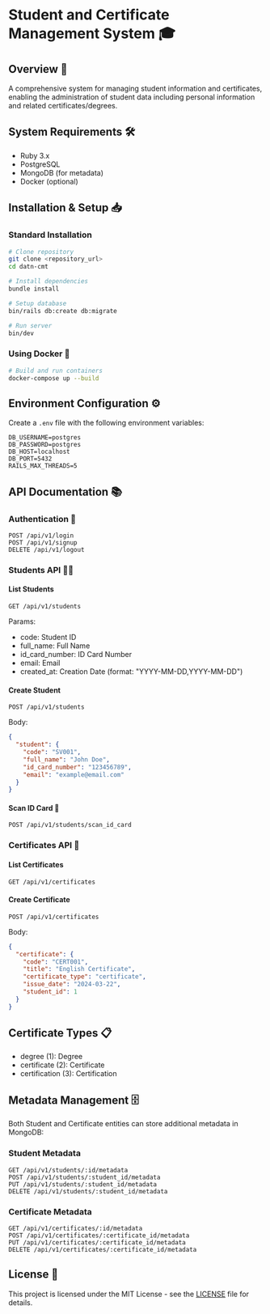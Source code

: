 # Student and Certificate Management System 🎓

## Overview 🎯
A comprehensive system for managing student information and certificates, enabling the administration of student data including personal information and related certificates/degrees.

## System Requirements 🛠
- Ruby 3.x
- PostgreSQL
- MongoDB (for metadata)
- Docker (optional)

## Installation & Setup 📥

### Standard Installation
```bash
# Clone repository
git clone <repository_url>
cd datn-cmt

# Install dependencies
bundle install

# Setup database
bin/rails db:create db:migrate

# Run server
bin/dev
```

### Using Docker 🐳
```bash
# Build and run containers
docker-compose up --build
```

## Environment Configuration ⚙️
Create a `.env` file with the following environment variables:
```
DB_USERNAME=postgres
DB_PASSWORD=postgres
DB_HOST=localhost
DB_PORT=5432
RAILS_MAX_THREADS=5
```

## API Documentation 📚

### Authentication 🔐
```
POST /api/v1/login
POST /api/v1/signup
DELETE /api/v1/logout
```

### Students API 👨‍🎓

#### List Students
```
GET /api/v1/students
```
Params:
- code: Student ID
- full_name: Full Name
- id_card_number: ID Card Number
- email: Email
- created_at: Creation Date (format: "YYYY-MM-DD,YYYY-MM-DD")

#### Create Student
```
POST /api/v1/students
```
Body:
```json
{
  "student": {
    "code": "SV001",
    "full_name": "John Doe",
    "id_card_number": "123456789",
    "email": "example@email.com"
  }
}
```

#### Scan ID Card 📱
```
POST /api/v1/students/scan_id_card
```

### Certificates API 📜

#### List Certificates
```
GET /api/v1/certificates
```

#### Create Certificate
```
POST /api/v1/certificates
```
Body:
```json
{
  "certificate": {
    "code": "CERT001",
    "title": "English Certificate",
    "certificate_type": "certificate",
    "issue_date": "2024-03-22",
    "student_id": 1
  }
}
```

## Certificate Types 📋
- degree (1): Degree
- certificate (2): Certificate
- certification (3): Certification

## Metadata Management 🗄️
Both Student and Certificate entities can store additional metadata in MongoDB:

### Student Metadata
```
GET /api/v1/students/:id/metadata
POST /api/v1/students/:student_id/metadata
PUT /api/v1/students/:student_id/metadata
DELETE /api/v1/students/:student_id/metadata
```

### Certificate Metadata
```
GET /api/v1/certificates/:id/metadata
POST /api/v1/certificates/:certificate_id/metadata
PUT /api/v1/certificates/:certificate_id/metadata
DELETE /api/v1/certificates/:certificate_id/metadata
```

## License 📄
This project is licensed under the MIT License - see the [LICENSE](LICENSE) file for details.
